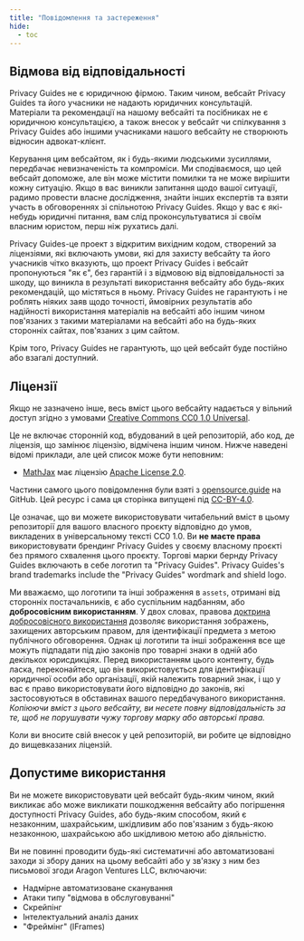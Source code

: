 ```yaml
---
title: "Повідомлення та застереження"
hide:
  - toc
---
```


## Відмова від відповідальності

Privacy Guides не є юридичною фірмою. Таким чином, вебсайт Privacy Guides та його учасники не надають юридичних консультацій. Матеріали та рекомендації на нашому вебсайті та посібниках не є юридичною консультацією, а також внесок у вебсайт чи спілкування з Privacy Guides або іншими учасниками нашого вебсайту не створюють відносин адвокат-клієнт.

Керування цим вебсайтом, як і будь-якими людськими зусиллями, передбачає невизначеність та компроміси. Ми сподіваємося, що цей вебсайт допоможе, але він може містити помилки та не може вирішити кожну ситуацію. Якщо в вас виникли запитання щодо вашої ситуації, радимо провести власне дослідження, знайти інших експертів та взяти участь в обговореннях зі спільнотою Privacy Guides. Якщо у вас є які-небудь юридичні питання, вам слід проконсультуватися зі своїм власним юристом, перш ніж рухатись далі.

Privacy Guides-це проект з відкритим вихідним кодом, створений за ліцензіями, які включають умови, які для захисту вебсайту та його учасників чітко вказують, що проект Privacy Guides і вебсайт пропонуються "як є", без гарантій і з відмовою від відповідальності за шкоду, що виникла в результаті використання вебсайту або будь-яких рекомендацій, що містяться в ньому. Privacy Guides не гарантують і не роблять ніяких заяв щодо точності, ймовірних результатів або надійності використання матеріалів на вебсайті або іншим чином пов'язаних з такими матеріалами на вебсайті або на будь-яких сторонніх сайтах, пов'язаних з цим сайтом.

Крім того, Privacy Guides не гарантують, що цей вебсайт буде постійно або взагалі доступний.

## Ліцензії

Якщо не зазначено інше, весь вміст цього вебсайту надається у вільний доступ згідно з умовами [Creative Commons CC0 1.0 Universal](https://github.com/privacyguides/privacyguides.org/blob/main/LICENSE).

Це не включає сторонній код, вбудований в цей репозиторій, або код, де ліцензія, що замінює ліцензію, відмічена іншим чином. Нижче наведені відомі приклади, але цей список може бути неповним:

* [MathJax](https://github.com/privacyguides/privacyguides.org/blob/main/docs/javascripts/mathjax.js) має ліцензію [Apache License 2.0](https://github.com/privacyguides/privacyguides.org/blob/main/docs/javascripts/LICENSE.mathjax.txt).

Частини самого цього повідомлення були взяті з [opensource.guide](https://github.com/github/opensource.guide/blob/master/notices.md) на GitHub. Цей ресурс і сама ця сторінка випущені під [CC-BY-4.0](https://github.com/github/opensource.guide/blob/master/LICENSE).

Це означає, що ви можете використовувати читабельний вміст в цьому репозиторії для вашого власного проєкту відповідно до умов, викладених в універсальному тексті CC0 1.0. Ви **не маєте права** використовувати брендинг Privacy Guides у своєму власному проєкті без прямого схвалення цього проєкту. Торгові марки бернду Privacy Guides включають в себе логотип та "Privacy Guides". Privacy Guides's brand trademarks include the "Privacy Guides" wordmark and shield logo.

Ми вважаємо, що логотипи та інші зображення в `assets`, отримані від сторонніх постачальників, є або суспільним надбанням, або **добросовісним використанням**. У двох словах, правова [доктрина добросовісного використання](https://www.copyright.gov/fair-use/more-info.html) дозволяє використання зображень, захищених авторським правом, для ідентифікації предмета з метою публічного обговорення. Однак ці логотипи та інші зображення все ще можуть підпадати під дію законів про товарні знаки в одній або декількох юрисдикціях. Перед використанням цього контенту, будь ласка, переконайтеся, що він використовується для ідентифікації юридичної особи або організації, якій належить товарний знак, і що у вас є право використовувати його відповідно до законів, які застосовуються в обставинах вашого передбачуваного використання. *Копіюючи вміст з цього вебсайту, ви несете повну відповідальність за те, щоб не порушувати чужу торгову марку або авторські права.*

Коли ви вносите свій внесок у цей репозиторій, ви робите це відповідно до вищевказаних ліцензій.

## Допустиме використання

Ви не можете використовувати цей вебсайт будь-яким чином, який викликає або може викликати пошкодження вебсайту або погіршення доступності Privacy Guides, або будь-яким способом, який є незаконним, шахрайським, шкідливим або пов'язаним з будь-якою незаконною, шахрайською або шкідливою метою або діяльністю.

Ви не повинні проводити будь-які систематичні або автоматизовані заходи зі збору даних на цьому вебсайті або у зв'язку з ним без письмової згоди Aragon Ventures LLC, включаючи:

* Надмірне автоматизоване сканування
* Атаки типу "відмова в обслуговуванні"
* Скрейпінг
* Інтелектуальний аналіз даних
* "Фреймінг" (IFrames)
